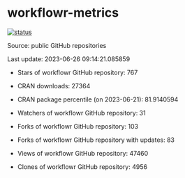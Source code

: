 
<!-- README.md is generated from README.Rmd. Please edit that file -->

# workflowr-metrics

[![status](https://github.com/workflowr/workflowr-metrics/workflows/metrics/badge.svg)](https://github.com/workflowr/workflowr-metrics/actions/workflows/metrics.yaml)

Source: public GitHub repositories

Last update: 2023-06-26 09:14:21.085859

<!--





* Weekly active projects (unique users):  ()

* Monthly active projects (unique users):  ()

* Number of workflowr projects on GitHub: 


-->

  - Stars of workflowr GitHub repository: 767

  - CRAN downloads: 27364

  - CRAN package percentile (on 2023-06-21): 81.9140594

  - Watchers of workflowr GitHub repository: 31

  - Forks of workflowr GitHub repository: 103

  - Forks of workflowr GitHub repository with updates: 83

  - Views of workflowr GitHub repository: 47460

  - Clones of workflowr GitHub repository: 4956
